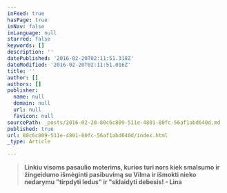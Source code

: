 ```yaml
---
inFeed: true
hasPage: true
inNav: false
inLanguage: null
starred: false
keywords: []
description: ''
datePublished: '2016-02-20T02:11:51.318Z'
dateModified: '2016-02-20T02:11:51.016Z'
title: ''
author: []
authors: []
publisher:
  name: null
  domain: null
  url: null
  favicon: null
sourcePath: _posts/2016-02-20-80c6c809-511e-4801-80fc-56af1abd640d.md
published: true
url: 80c6c809-511e-4801-80fc-56af1abd640d/index.html
_type: Article

---
```

> **Linkiu visoms pasaulio moterims, kurios turi nors kiek smalsumo ir žingeidumo išmėginti pasibuvimą su Vilma ir išmokti nieko nedarymu "tirpdyti ledus" ir "sklaidyti debesis! - Lina**